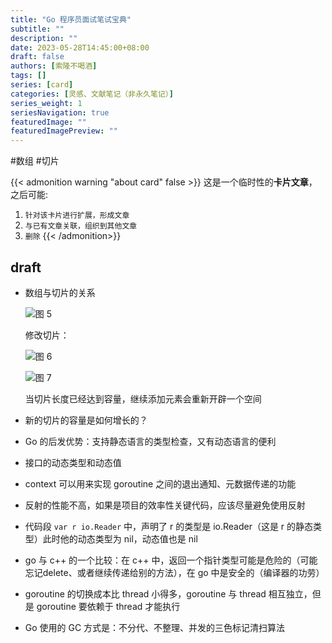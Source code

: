 ```yaml
---
title: "Go 程序员面试笔试宝典"
subtitle: ""
description: ""
date: 2023-05-28T14:45:00+08:00
draft: false
authors: [索隆不喝酒]
tags: []
series: [card]
categories: [灵感、文献笔记（非永久笔记）]
series_weight: 1
seriesNavigation: true
featuredImage: ""
featuredImagePreview: ""
---
```

<!--more-->
#数组 #切片

{{< admonition warning "about card" false >}}
这是一个临时性的**卡片文章**，之后可能:
1. `针对该卡片进行扩展，形成文章`
2. `与已有文章关联，组织到其他文章`
3. `删除`
{{< /admonition>}}


## draft

- 数组与切片的关系

    ![图 5](images/posts/20230528-153032089.png)  

    修改切片：

    ![图 6](images/posts/20230528-153043313.png)  

    ![图 7](images/posts/20230528-153102978.png)  

    当切片长度已经达到容量，继续添加元素会重新开辟一个空间

- 新的切片的容量是如何增长的？

- Go 的后发优势：支持静态语言的类型检查，又有动态语言的便利

- 接口的动态类型和动态值

- context 可以用来实现 goroutine 之间的退出通知、元数据传递的功能

- 反射的性能不高，如果是项目的效率性关键代码，应该尽量避免使用反射

- 代码段 `var r io.Reader` 中，声明了 r 的类型是 io.Reader（这是 r 的静态类型）此时他的动态类型为 nil，动态值也是 nil

- go 与 c++ 的一个比较：在 c++ 中，返回一个指针类型可能是危险的（可能忘记delete、或者继续传递给别的方法），在 go 中是安全的（编译器的功劳）

- goroutine 的切换成本比 thread 小得多，goroutine 与 thread 相互独立，但是 goroutine 要依赖于 thread 才能执行

- Go 使用的 GC 方式是：不分代、不整理、并发的三色标记清扫算法